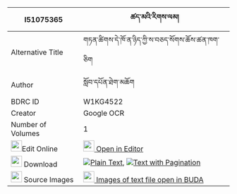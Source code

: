|I51075365|ཚད་མའི་རིགས་ལམ། 
| --- | --- 
|Alternative Title |གཏན་ཚིགས་དེ་ཁོ་ན་ཉིད་ཀྱི་ས་བཅད་སོགས་ཆོས་ཚན་ཁག་ཅིག
|Author| སློབ་དཔོན་ཐེག་མཆོག
|BDRC ID | W1KG4522
|Creator | Google OCR
|Number of Volumes| 1
|<img width="25" src="https://img.icons8.com/color/25/000000/edit-property.png">Edit Online| [<img width="25" src="https://avatars.githubusercontent.com/u/45091458?s=200&v=4"> Open in Editor](http://editor.openpecha.org/I51075365)
|<img width="25" src="https://img.icons8.com/fluent/48/000000/download-2.png"/>  Download | [![](https://img.icons8.com/color/20/000000/txt.png)Plain Text](https://github.com/Openpecha/I51075365/releases/download/v1/tsema_i_riklam_plain_I51075365.zip), [![](https://img.icons8.com/color/20/000000/txt.png)Text with Pagination](https://github.com/Openpecha/I51075365/releases/download/v1/tsema_i_riklam_pages_I51075365.zip)
|<img width="25" src="https://img.icons8.com/plasticine/100/000000/pictures-folder.png"/>  Source Images | [<img width="25" src="https://library.bdrc.io/icons/BUDA-small.svg"> Images of text file open in BUDA](https://library.bdrc.io/show/bdr:W1KG4522)